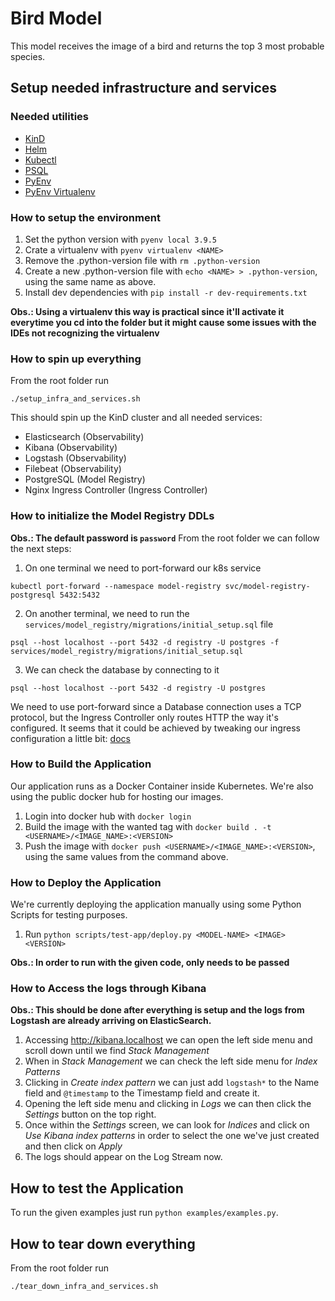 # Bird Model
This model receives the image of a bird and returns the top 3 most probable species.

## Setup needed infrastructure and services

### Needed utilities

* [KinD](https://kind.sigs.k8s.io/)
* [Helm](https://helm.sh/)
* [Kubectl](https://kubernetes.io/docs/tasks/tools/#kubectl)
* [PSQL](https://www.postgresql.org/docs/current/app-psql.html)
* [PyEnv](https://github.com/pyenv/pyenv)
* [PyEnv Virtualenv](https://github.com/pyenv/pyenv-virtualenv)

### How to setup the environment

1. Set the python version with `pyenv local 3.9.5`
2. Crate a virtualenv with `pyenv virtualenv <NAME>`
3. Remove the .python-version file with `rm .python-version`
4. Create a new .python-version file with `echo <NAME> > .python-version`, using the same name as above.
5. Install dev dependencies with `pip install -r dev-requirements.txt`

**Obs.: Using a virtualenv this way is practical since it'll activate it everytime you cd into the folder but it might cause some issues with the IDEs not recognizing the virtualenv**

### How to spin up everything

From the root folder run

```shell
./setup_infra_and_services.sh
```

This should spin up the KinD cluster and all needed services:
  * Elasticsearch (Observability)
  * Kibana (Observability)
  * Logstash (Observability)
  * Filebeat (Observability)
  * PostgreSQL (Model Registry)
  * Nginx Ingress Controller (Ingress Controller)

### How to initialize the Model Registry DDLs

**Obs.: The default password is `password`**
From the root folder we can follow the next steps:

  1. On one terminal we need to port-forward our k8s service

```shell
kubectl port-forward --namespace model-registry svc/model-registry-postgresql 5432:5432
```
  2. On another terminal, we need to run the `services/model_registry/migrations/initial_setup.sql` file

```shell
psql --host localhost --port 5432 -d registry -U postgres -f services/model_registry/migrations/initial_setup.sql
```
  3. We can check the database by connecting to it

```shell
psql --host localhost --port 5432 -d registry -U postgres
```

We need to use port-forward since a Database connection uses a TCP protocol, but the Ingress Controller only routes HTTP the way it's configured. It seems that it could be achieved by tweaking our ingress configuration a little bit: [docs](https://kubernetes.github.io/ingress-nginx/user-guide/exposing-tcp-udp-services/)

### How to Build the Application
Our application runs as a Docker Container inside Kubernetes. We're also using the public docker hub for hosting our images.

1. Login into docker hub with `docker login`
2. Build the image with the wanted tag with `docker build . -t <USERNAME>/<IMAGE_NAME>:<VERSION>`
3. Push the image with `docker push <USERNAME>/<IMAGE_NAME>:<VERSION>`, using the same values from the command above.

### How to Deploy the Application

We're currently deploying the application manually using some Python Scripts for testing purposes.

1. Run `python scripts/test-app/deploy.py <MODEL-NAME> <IMAGE> <VERSION>`

**Obs.: In order to run with the given code, only <MODEL-NAME> needs to be passed**

### How to Access the logs through Kibana

**Obs.: This should be done after everything is setup and the logs from Logstash are already arriving on ElasticSearch.**

1. Accessing <http://kibana.localhost> we can open the left side menu and scroll down until we find *Stack Management*
2. When in *Stack Management* we can check the left side menu for *Index Patterns*
3. Clicking in *Create index pattern* we can just add `logstash*` to the Name field and `@timestamp` to the Timestamp field and create it.
4. Opening the left side menu and clicking in *Logs* we can then click the *Settings* button on the top right.
5. Once within the *Settings* screen, we can look for *Indices* and click on *Use Kibana index patterns* in order to select the one we've just created and then click on *Apply*
6. The logs should appear on the Log Stream now.

## How to test the Application

To run the given examples just run `python examples/examples.py`.

## How to tear down everything

From the root folder run

```shell
./tear_down_infra_and_services.sh
```
